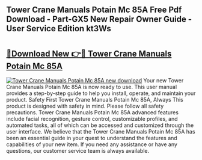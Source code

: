 ## Tower Crane Manuals Potain Mc 85A Free Pdf Download - Part-GX5 New Repair Owner Guide - User Service Edition kt3Ws

# <h2><a href="http://bc52820.oget.top/?id=Tower+Crane+Manuals+Potain+Mc+85A">🔗Download New 👉🔴 Tower Crane Manuals Potain Mc 85A</a></h2>

[![Tower Crane Manuals Potain Mc 85A new download](https://i.imgur.com/5g1atiW.png)](http://bc52820.oget.top/?id=Tower+Crane+Manuals+Potain+Mc+85A)
Your new Tower Crane Manuals Potain Mc 85A is now ready to use. This user manual provides a step-by-step guide to help you install, operate, and maintain your product. Safety First Tower Crane Manuals Potain Mc 85A, Always This product is designed with safety in mind. Please follow all safety precautions. Tower Crane Manuals Potain Mc 85A advanced features include facial recognition, gesture control, customizable profiles, and automated tasks, all of which can be accessed and customized through the user interface. We believe that the Tower Crane Manuals Potain Mc 85A has been an essential guide in your quest to understand the features and capabilities of your new item. If you need any assistance or have any questions, our customer service team is always available.
